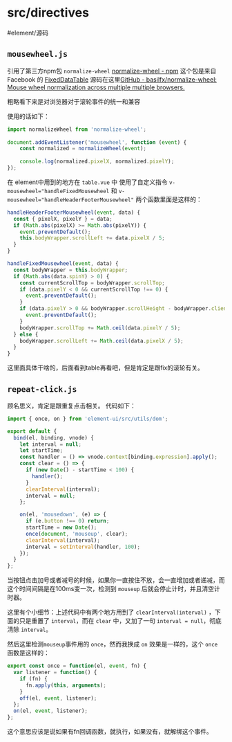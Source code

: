 # src/directives
#element/源码

## `mousewheel.js`
引用了第三方npm包 `normalize-wheel` [normalize-wheel  -  npm](https://www.npmjs.com/package/normalize-wheel)
这个包是来自 Facebook 的 [FixedDataTable](http://schrodinger.github.io/fixed-data-table-2/)
源码在这里[GitHub - basilfx/normalize-wheel: Mouse wheel normalization across multiple multiple browsers.](https://github.com/basilfx/normalize-wheel)

粗略看下来是对浏览器对于滚轮事件的统一和兼容

使用的话如下：
``` javascript
import normalizeWheel from 'normalize-wheel';
 
document.addEventListener('mousewheel', function (event) {
    const normalized = normalizeWheel(event);
 
    console.log(normalized.pixelX, normalized.pixelY);
});
```

在 element中用到的地方在 `table.vue` 中
使用了自定义指令 `v-mousewheel="handleFixedMousewheel`  和 `v-mousewheel="handleHeaderFooterMousewheel"`
两个函数里面是这样的：

``` javascript
handleHeaderFooterMousewheel(event, data) {
  const { pixelX, pixelY } = data;
  if (Math.abs(pixelX) >= Math.abs(pixelY)) {
    event.preventDefault();
    this.bodyWrapper.scrollLeft += data.pixelX / 5;
  }
}

handleFixedMousewheel(event, data) {
  const bodyWrapper = this.bodyWrapper;
  if (Math.abs(data.spinY) > 0) {
    const currentScrollTop = bodyWrapper.scrollTop;
    if (data.pixelY < 0 && currentScrollTop !== 0) {
      event.preventDefault();
    }
    if (data.pixelY > 0 && bodyWrapper.scrollHeight - bodyWrapper.clientHeight > currentScrollTop) {
      event.preventDefault();
    }
    bodyWrapper.scrollTop += Math.ceil(data.pixelY / 5);
  } else {
    bodyWrapper.scrollLeft += Math.ceil(data.pixelX / 5);
  }
}
```

这里面具体干啥的，后面看到table再看吧，但是肯定是跟fix的滚轮有关。

## `repeat-click.js`
顾名思义，肯定是跟重复点击相关。
代码如下：
``` javascript
import { once, on } from 'element-ui/src/utils/dom';

export default {
  bind(el, binding, vnode) {
    let interval = null;
    let startTime;
    const handler = () => vnode.context[binding.expression].apply();
    const clear = () => {
      if (new Date() - startTime < 100) {
        handler();
      }
      clearInterval(interval);
      interval = null;
    };

    on(el, 'mousedown', (e) => {
      if (e.button !== 0) return;
      startTime = new Date();
      once(document, 'mouseup', clear);
      clearInterval(interval);
      interval = setInterval(handler, 100);
    });
  }
};

```

当按钮点击加号或者减号的时候，如果你一直按住不放，会一直增加或者递减，而这个时间间隔是在100ms变一次，检测到 `mouseup` 后就会停止计时，并且清空计时器。

这里有个小细节：上述代码中有两个地方用到了 `clearInterval(interval)` ，下面的只是重置了 `interval`，而在 `clear` 中，又加了一句 `interval = null`，彻底清除 `interval`。

然后这里检测`mouseup`事件用的 `once`，然而我换成 `on` 效果是一样的，这个 `once` 函数是这样的：

``` javascript
export const once = function(el, event, fn) {
  var listener = function() {
    if (fn) {
      fn.apply(this, arguments);
    }
    off(el, event, listener);
  };
  on(el, event, listener);
};
```
 这个意思应该是说如果有fn回调函数，就执行，如果没有，就解绑这个事件。







